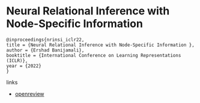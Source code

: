 # Neural Relational Inference with Node-Specific Information 

```
@inproceedings{nrinsi_iclr22,
title = {Neural Relational Inference with Node-Specific Information },
author = {Ershad Banijamali},
booktitle = {International Conference on Learning Representations (ICLR)},
year = {2022}
}
```

links
- [openreview](https://openreview.net/forum?id=HBsJNesj2S)
